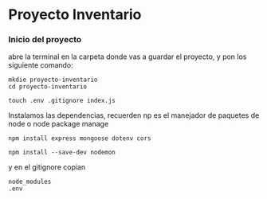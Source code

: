 # Proyecto Inventario
### Inicio del proyecto 
abre la terminal en la carpeta donde vas a guardar el proyecto, y pon los siguiente comando:
```
mkdie proyecto-inventario
cd proyecto-inventario
```
```
touch .env .gitignore index.js
```
Instalamos las dependencias, recuerden np es el manejador de paquetes de node o node package manage
```
npm install express mongoose dotenv cors
```
```
npm install --save-dev nodemon
```
y en el gitignore copian
```
node_modules
.env
```
